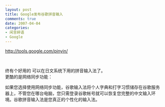 ```yaml
---
layout: post
title: Google发布谷歌拼音输入
comments: true
date: 2007-04-04
categories:
- 闲言碎语
- Google
---
```


<p><a href="http://tools.google.com/pinyin/">http://tools.google.com/pinyin/</a></p>
<p> </p>
<p>终有个好用的 可以在日文系统下用的拼音输入法了。<br />更酷的是网络同步功能：</p>
<p>如果您选择使用网络同步功能，谷歌输入法将个人字典和打字习惯储存在谷歌服务器上，不管您在哪台电脑，您只需登录谷歌帐号就可以恢复您完整的中文输入环境。谷歌拼音输入法是您真正的个性化的输入法。</p>				
